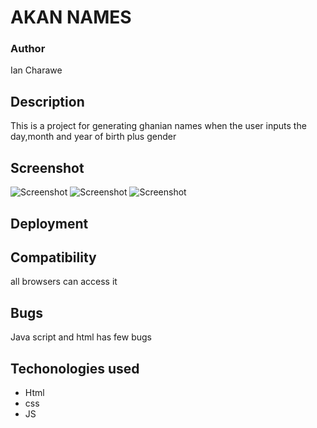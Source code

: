 # AKAN NAMES

### Author 
Ian Charawe

## Description
This is a project for generating ghanian names when the user inputs the day,month and year of birth plus gender
## Screenshot
![Screenshot](akan.PNG)
![Screenshot](Capture.PNG)
![Screenshot](screenshot.PNG)
## Deployment
## Compatibility
all browsers  can access it 
## Bugs
Java script and html has few bugs
## Techonologies used
- Html
- css 
- JS